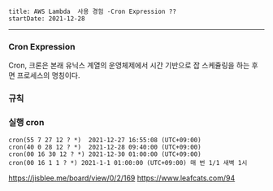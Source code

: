 ```
title: AWS Lambda  사용 경험 -Cron Expression ??
startDate: 2021-12-28
```
---


### Cron Expression
Cron, 크론은 본래 유닉스 계열의 운영체제에서 시간 기반으로 잡 스케쥴링을 하는 후면 프로세스의 명칭이다. 


### 규칙


### 실행 cron
```
cron(55 7 27 12 ? *)  2021-12-27 16:55:08 (UTC+09:00)
cron(40 0 28 12 ? *)  2021-12-28 09:40:00 (UTC+09:00)
cron(00 16 30 12 ? *) 2021-12-30 01:00:00 (UTC+09:00)
cron(00 16 1 1 ? *) 2021-1-1 01:00:00 (UTC+09:00) 매 번 1/1 새벽 1시
```


https://jisblee.me/board/view/0/2/169
https://www.leafcats.com/94